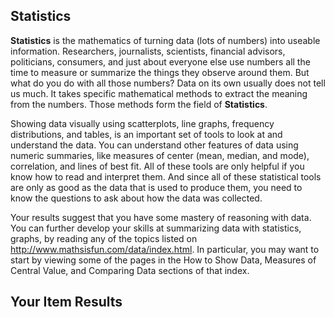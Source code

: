 ## Statistics

**Statistics** is the mathematics of turning data (lots of numbers) into useable information. Researchers, journalists, scientists, financial advisors, politicians, consumers, and just about everyone else use numbers all the time to measure or summarize the things they observe around them.  But what do you do with all those numbers? Data on its own usually does not tell us much. It takes specific mathematical methods to extract the meaning from the numbers. Those methods form the field of **Statistics**.

Showing data visually using scatterplots, line graphs, frequency distributions, and tables, is an important set of tools to look at and understand the data. You can understand other features of data using numeric summaries, like measures of center (mean, median, and mode), correlation, and lines of best fit. All of these tools are only helpful if you know how to read and interpret them. And since all of these statistical tools are only as good as the data that is used to produce them, you need to know the questions to ask about how the data was collected.

Your results suggest that you have some mastery of reasoning with data. You can further develop your skills at summarizing data with statistics, graphs, by reading any of the topics listed on http://www.mathsisfun.com/data/index.html. In particular, you may want to start by viewing some of the pages in the How to Show Data, Measures of Central Value, and Comparing Data sections of that index.

## Your Item Results
